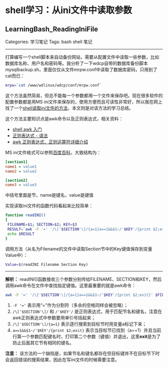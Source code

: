 ﻿# shell学习：从ini文件中读取参数
## LearningBash_ReadingIniFile

Categories: 学习笔记
Tags: bash shell 笔记

---
打算编写一个shell脚本来自动备份网站，需要从配置文件中读取一些参数，比如数据库名称、用户名和密码等。我分析了一下wdcp自带的数据库备份脚本mysqlbackup.sh，里面仅仅从文件mrpw.conf中读取了数据库密码，只用到了cat而已：
```bash
mrpw=`cat /www/wdlinux/wdcp/conf/mrpw.conf`
```
这个方法虽然简易，但总不能每一个参数都用一个文件来保存吧。现在很多软件的配置参数都是用MS ini文件来保存的，使用方便而且可读性非常好，所以我在网上找了一个[shell读取ini文件的方法][1]，本文则是对该方法的学习总结。

这个方法主要知识点是awk命令以及正则表达式，相关资料：

 - [shell awk 入门][2]
 - [正则表达式 - 语法][3]
 - [awk 正则表达式、正则运算符详细介绍][4]

MS ini文件格式可以参照[百度百科][5]，大致结构为：
```ini
[section1]
name1 = value1
name2 = value2

[section2]
name3 = value3
```
中括号里面是节，name是键名，value是键值

实现读取ini文件的函数代码看起来比较简单：
```bash
function readINI()
{
 FILENAME=$1; SECTION=$2; KEY=$3
 RESULT=`awk -F '=' '/\['$SECTION'\]/{a=1}a==1&&$1~/'$KEY'/{print $2;exit}' $FILENAME`
 echo $RESULT
}
```

调用方法（从名为Filename的文件中读取Section节中的Key键值保存到变量Value中）：
```bash
Value=$(readINI Filename Section Key)
```

---
**解析：**
readINI()函数接收三个参数分别传给FILENAME、SECTION和KEY，然后调用awk命令在文件中查找指定键值。这里最重要的就是awk命令：
```bash
awk -F '=' '/\['$SECTION'\]/{a=1}a==1&&$1~/'$KEY'/{print $2;exit}' $FILENAME
```
1. `-F '='` 表示用“=”作为分割符（多余的空格同样会被忽略）；
2. `/\['$SECTION'\]/` 和 `/'$KEY'/` 是正则表达式，用于匹配节名和键名，注意在awk正则表达式中参数要用单引号括起来；
3. `/\['$SECTION'\]/{a=1}` 表示逐行搜索到目标节时用变量a标记下来；
4. `a==1&&$1~/'$KEY'/{print $2;exit}` 表示当目标节已找到（a==1）并且当前行第一个参数匹配键名时，打印第二个参数（键值）并退出，这里**exit**是为了防止后面其它节有相同的键名。

**注意：**
该方法的一个缺陷是，如果节名和键名都存在但目标键并不在目标节下时会返回错误的搜索结果，因此在写ini文件的时候需要注意。


  [1]: http://www.jb51.net/article/60854.htm "Shell实现读取ini格式配置文件方法"
  [2]: http://www.cnblogs.com/zhuyp1015/archive/2012/07/11/2586985.html "shell awk 入门"
  [3]: http://www.runoob.com/regexp/regexp-syntax.html "正则表达式 - 语法"
  [4]: http://www.cnblogs.com/chengmo/archive/2010/10/11/1847772.html "awk 正则表达式、正则运算符详细介绍"
  [5]: https://baike.baidu.com/item/INI/9212321?fr=aladdin "MS ini 文件格式"
  [6]: https://baike.baidu.com/item/INI/9212321?fr=aladdin